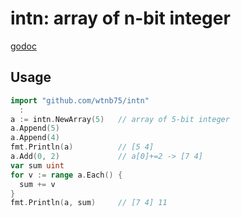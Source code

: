# intn: array of n-bit integer

[godoc](https://godoc.org/github.com/wtnb75/intn)

## Usage

```go
import "github.com/wtnb75/intn"
  :
a := intn.NewArray(5)   // array of 5-bit integer
a.Append(5)
a.Append(4)
fmt.Println(a)          // [5 4]
a.Add(0, 2)             // a[0]+=2 -> [7 4]
var sum uint
for v := range a.Each() {
  sum += v
}
fmt.Println(a, sum)     // [7 4] 11
```
